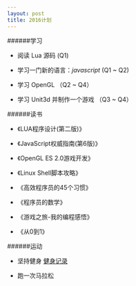```yaml
---
layout: post
title: 2016计划
---
```


######学习



 - 阅读 Lua 源码 (Q1)

 - 学习一门新的语言：*javascript* (Q1 ~ Q2)

 - 学习 OpenGL （Q2 ~ Q4）

 - 学习 Unit3d 并制作一个游戏 （Q3 ~ Q4）



######读书



 - 《LUA程序设计(第二版)》

 - 《JavaScript权威指南(第6版)》

 - 《OpenGL ES 2.0游戏开发》

 - 《Linux Shell脚本攻略》

 - 《高效程序员的45个习惯》

 - 《程序员的数学》

 - 《游戏之旅-我的编程感悟》
 
 - 《从0到1》



######运动



 - 坚持健身 [健身记录](http://dragon8897.github.io/fitness/)

 - 跑一次马拉松